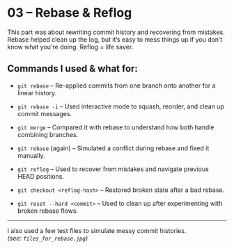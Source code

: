 # 03 – Rebase & Reflog

This part was about rewriting commit history and recovering from mistakes. Rebase helped clean up the log, but it’s easy to mess things up if you don’t know what you're doing. Reflog = life saver.

## Commands I used & what for:

- `git rebase` – Re-applied commits from one branch onto another for a linear history.  

- `git rebase -i` – Used interactive mode to squash, reorder, and clean up commit messages.

- `git merge` – Compared it with rebase to understand how both handle combining branches.  

- `git rebase` (again) – Simulated a conflict during rebase and fixed it manually.  

- `git reflog` – Used to recover from mistakes and navigate previous HEAD positions.  

- `git checkout <reflog-hash>` – Restored broken state after a bad rebase.

- `git reset --hard <commit>` – Used to clean up after experimenting with broken rebase flows.

---

I also used a few test files to simulate messy commit histories.  
*(see: `files_for_rebase.jpg`)*
